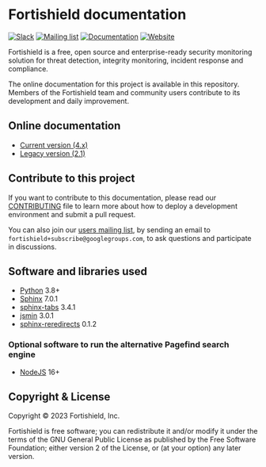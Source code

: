# Fortishield documentation

[![Slack](https://img.shields.io/badge/slack-join-blue.svg)](https://fortishield.github.io/community/join-us-on-slack/)
[![Mailing list](https://img.shields.io/badge/email-join-blue.svg)](https://groups.google.com/forum/#!forum/fortishield)
[![Documentation](https://img.shields.io/badge/docs-view-green.svg)](https://documentation.fortishield.github.io/)
[![Website](https://img.shields.io/badge/web-view-green.svg)](https://fortishield.github.io/)

Fortishield is a free, open source and enterprise-ready security monitoring solution for threat detection, integrity monitoring, incident response and compliance.

The online documentation for this project is available in this repository. Members of the Fortishield team and community users contribute to its development and daily improvement.

## Online documentation

- [Current version (4.x)](https://documentation.fortishield.github.io/current/)
- [Legacy version (2.1)](https://documentation.fortishield.github.io/2.1/)

## Contribute to this project

If you want to contribute to this documentation, please read our [CONTRIBUTING](CONTRIBUTING.md) file to learn more about how to deploy a development environment and submit a pull request.

You can also join our [users mailing list](https://groups.google.com/d/forum/fortishield), by sending an email to `fortishield+subscribe@googlegroups.com`, to ask questions and participate in discussions.

## Software and libraries used

- [Python](https://www.python.org/) 3.8+
- [Sphinx](http://www.sphinx-doc.org/) 7.0.1
- [sphinx-tabs](https://github.com/djungelorm/sphinx-tabs) 3.4.1
- [jsmin](https://github.com/tikitu/jsmin) 3.0.1
- [sphinx-reredirects](https://gitlab.com/documatt/sphinx-reredirects) 0.1.2

### Optional software to run the alternative Pagefind search engine

- [NodeJS](https://nodejs.org/) 16+

## Copyright & License

Copyright © 2023 Fortishield, Inc.

Fortishield is free software; you can redistribute it and/or modify it under the terms of the GNU General Public License as published by the Free Software Foundation; either version 2 of the License, or (at your option) any later version.
